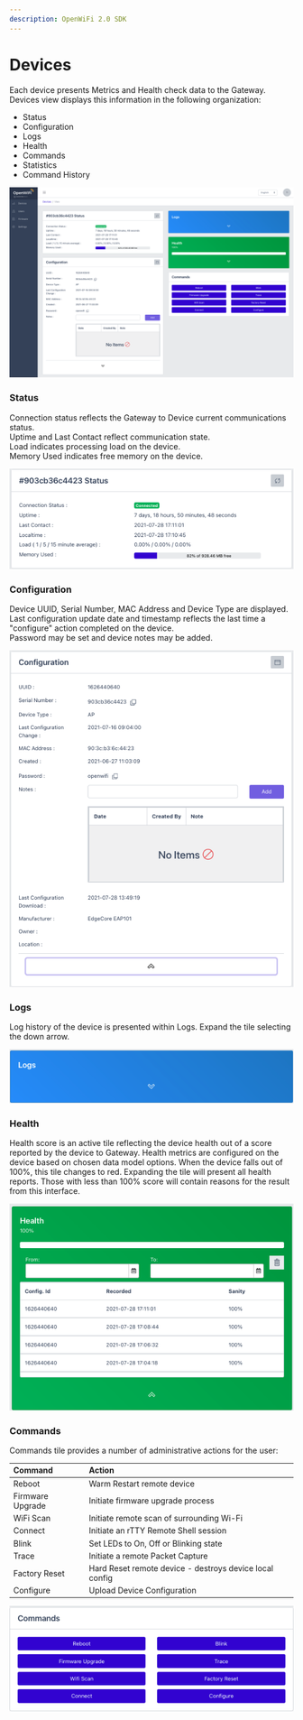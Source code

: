 ```yaml
---
description: OpenWiFi 2.0 SDK
---
```


# Devices

Each device presents Metrics and Health check  data to the Gateway. Devices view displays this information in the following organization:

* Status 
* Configuration
* Logs
* Health
* Commands
* Statistics
* Command History

![Initial Device View](../../.gitbook/assets/screen-shot-2021-07-28-at-5.15.03-pm.png)

### Status

Connection status reflects the Gateway to Device current communications status.  
Uptime and Last Contact reflect communication state.   
Load indicates processing load on the device.   
Memory Used indicates free memory on the device.   


![Device Status](../../.gitbook/assets/screen-shot-2021-07-28-at-5.17.59-pm.png)

### Configuration

Device UUID, Serial Number, MAC Address and Device Type are displayed.  
Last configuration update date and timestamp reflects the last time a "configure" action completed on the device.   
Password may be set and device notes may be added. 

![Device view Configuration Panel](../../.gitbook/assets/screen-shot-2021-07-28-at-5.21.07-pm.png)

### Logs

Log history of the device is presented within Logs. Expand the tile selecting the down arrow. 

![](../../.gitbook/assets/screen-shot-2021-07-28-at-5.25.29-pm.png)

### Health

Health score is an active tile reflecting the device health out of a score reported by the device to Gateway. Health metrics are configured on the device based on chosen data model options. When the device falls out of 100%, this tile changes to red. Expanding the tile will present all health reports. Those with less than 100% score will contain reasons for the result from this interface.

![](../../.gitbook/assets/screen-shot-2021-07-28-at-5.24.00-pm.png)

### Commands

Commands tile provides a number of administrative actions for the user:

| Command | Action |
| :--- | :--- |
| Reboot | Warm Restart remote device |
| Firmware Upgrade | Initiate firmware upgrade process |
| WiFi Scan | Initiate remote scan of surrounding Wi-Fi |
| Connect | Initiate an rTTY Remote Shell session |
| Blink | Set LEDs to On, Off or Blinking state |
| Trace | Initiate a remote Packet Capture  |
| Factory Reset | Hard Reset remote device - destroys device local config    |
| Configure | Upload Device Configuration    |

![Commands Tile](../../.gitbook/assets/screen-shot-2021-07-28-at-5.25.50-pm.png)

